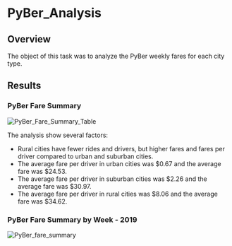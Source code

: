 # PyBer_Analysis

## Overview
The object of this task was to analyze the PyBer weekly fares for each city type.

## Results
### PyBer Fare Summary
![PyBer_Fare_Summary_Table](https://user-images.githubusercontent.com/106352711/177883743-0bb30c55-6cb0-4971-b5c5-3a7294ec8383.png)

The analysis show several factors:
* Rural cities have fewer rides and drivers, but higher fares and fares per driver compared to urban and suburban cities.
* The average fare per driver in urban cities was $0.67 and the average fare was $24.53.
* The average fare per driver in suburban cities was $2.26 and the average fare was $30.97.
* The average fare per driver in rural cities was $8.06 and the average fare was $34.62.

### PyBer Fare Summary by Week - 2019
![PyBer_fare_summary](https://user-images.githubusercontent.com/106352711/177885598-47d9c332-695b-4398-889b-603f12e1c341.png)



